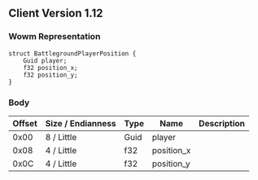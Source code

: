 ## Client Version 1.12

### Wowm Representation
```rust,ignore
struct BattlegroundPlayerPosition {
    Guid player;    
    f32 position_x;    
    f32 position_y;    
}
```
### Body
| Offset | Size / Endianness | Type | Name | Description |
| ------ | ----------------- | ---- | ---- | ----------- |
| 0x00 | 8 / Little | Guid | player |  |
| 0x08 | 4 / Little | f32 | position_x |  |
| 0x0C | 4 / Little | f32 | position_y |  |
